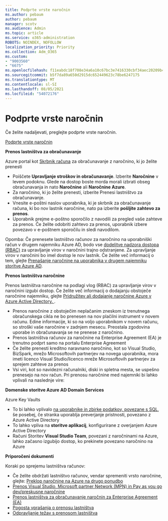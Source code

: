 ```yaml
---
title: Podprte vrste naročnin
ms.author: pebaum
author: pebaum
manager: scotv
ms.audience: Admin
ms.topic: article
ms.service: o365-administration
ROBOTS: NOINDEX, NOFOLLOW
localization_priority: Priority
ms.collection: Adm_O365
ms.custom:
- "9003560"
- "6675"
ms.openlocfilehash: f11eabdc18f708e34a6a10c67bc3e7416330cbf34aec20209b42252ffa0ab018
ms.sourcegitcommit: b5f7da89a650d2915dc652449623c78be6247175
ms.translationtype: MT
ms.contentlocale: sl-SI
ms.lasthandoff: 08/05/2021
ms.locfileid: "54072176"
---
```

# <a name="supported-subscription-types"></a>Podprte vrste naročnin

Če želite nadaljevati, preglejte podprte vrste naročnin.

[Podprte vrste naročnin](https://docs.microsoft.com/azure/billing/billing-subscription-transfer?WT.mc_id=Portal-Microsoft_Azure_Support#supported-subscription-types)

**Prenos lastništva za obračunavanje**

Azure portal kot [Skrbnik računa](https://ms.portal.azure.com/) za obračunavanje z naročnino, ki jo želite prenesti

- Poiščete **Upravljanje stroškov in obračunavanje**. Izberite **Naročnine** v levem podoknu. Glede na dostop boste morda morali izbrati obseg obračunavanja in nato **Naročnine** ali **Naročnine Azure**.
- Za naročnino, ki jo želite prenesti, izberite Prenesi lastništvo za obračunavanje.
- Vnesite e-poštni naslov uporabnika, ki je skrbnik za obračunavanje računa, ki bo nov lastnik naročnine, nato pa izberite **pošljite zahtevo za prenos**.
- Uporabnik prejme e-poštno sporočilo z navodili za pregled vaše zahteve za prenos. Če želite odobriti zahtevo za prenos, uporabnik izbere povezavo v e-poštnem sporočilu in sledi navodilom.

Opomba: Če prenesete lastništvo računov za naročnino na uporabniški račun v drugem najemniku Azure AD, bodo vse [dodelitve nadzora dostopa (RBAC)](https://docs.microsoft.com/azure/role-based-access-control/overview?WT.mc_id=Portal-Microsoft_Azure_Support) za upravljanje virov v naročnini trajno odstranjene. Za upravljanje virov v naročnini bo imel dostop le nov lastnik. Če želite več informacij o tem, glejte [Prenašanje naročnine na uporabnika v drugem najemniku storitve Azure AD](https://docs.microsoft.com/azure/active-directory/managed-identities-azure-resources/known-issues?WT.mc_id=Portal-Microsoft_Azure_Support).

**Prenos lastništva naročnine**

Prenos lastništva naročnine na podlagi vlog (RBAC) za upravljanje virov v naročnini izgubi dostop. Če želite več informacij o dodajanju obstoječe naročnine najemniku, glejte [Pridružitev ali dodajanje naročnine Azure v Azure Active Directory. ](https://docs.microsoft.com/azure/active-directory/fundamentals/active-directory-how-subscriptions-associated-directory?WT.mc_id=Portal-Microsoft_Azure_Support).

- Prenos naročnine z obstoječim neplačanim zneskom iz trenutnega obračunskega cikla ne bo prenesen na nov plačilni instrument v novem računu. Edine informacije, ki so na voljo uporabnikom v novem računu, so stroški vaše naročnine v zadnjem mesecu. Preostala zgodovina uporabe in obračunavanja se ne prenese z naročnino.
- Prenos lastništva računov za naročnine na Enterprise Agreement (EA) je trenutno podprt samo na portalu Enterprise Agreement
- Če želite prenesti kreditno naravnano naročnino, kot so Visual Studio, BizSpark, mrežo Microsoftovih partnerjev na novega uporabnika, mora imeti licenco Visual Studio/licenco mreže Microsoftovih partnerjev za sprejem zahteve za prenos
- Vsi viri, kot so navidezni računalniki, diski in spletna mesta, se uspešno prenesejo na nov račun. Pri prenosu naročnine med najemniki bi lahko vplivali na naslednje vire:

**Domenske storitve Azure AD Domain Services**

Azure Key Vaults

- To bi lahko vplivalo [na uporabnike in zbirke podatkov, povezane s SQL](https://docs.microsoft.com/azure/sql-database/sql-database-aad-authentication-configure?WT.mc_id=Portal-Microsoft_Azure_Support), še posebej, če stranka uporablja preverjanje pristnosti, povezano z Azure Active Directory
- To lahko vpliva na **storitve aplikacij**, konfigurirane z overjanjem Azure Active Directory
- Računi Storitev **Visual Studio Team**, povezani z naročninami na Azure, lahko začasno izgubijo dostop, ko prekinete povezano naročnino na Azure

**Priporočeni dokumenti**

Koraki po sprejemu lastništva računov:

- Če želite obdržati lastništvo računov, vendar spremeniti vrsto naročnine, glejte: [Preklop naročnine na Azure na drugo ponudbo](https://docs.microsoft.com/azure/billing/billing-how-to-switch-azure-offer?WT.mc_id=Portal-Microsoft_Azure_Support)
- [Prenos Visual Studio, Microsoft partner Network (MPN) in Pay as you go dev/preskusne naročnine](https://docs.microsoft.com/azure/billing/billing-subscription-transfer?WT.mc_id=Portal-Microsoft_Azure_Support#transferring-visual-studio-microsoft-partner-network-mpn-and-pay-as-you-go-devtest-subscriptions)
- [Prenos lastništva za obračunavanje naročnin za Enterprise Agreement (EA)](https://docs.microsoft.com/azure/billing/billing-subscription-transfer?WT.mc_id=Portal-Microsoft_Azure_Support#transfer-billing-ownership-of-enterprise-agreement-ea-subscriptions)
- [Pogosta vprašanja o prenosu lastništva](https://docs.microsoft.com/azure/billing/billing-subscription-transfer?WT.mc_id=Portal-Microsoft_Azure_Support#frequently-asked-questions-faq-for-senders)
- [Odpravljanje težav s prenosom lastništva](https://docs.microsoft.com/azure/billing/billing-subscription-transfer?WT.mc_id=Portal-Microsoft_Azure_Support#troubleshooting)